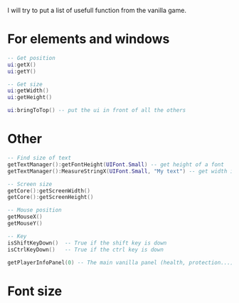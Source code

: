 I will try to put a list of usefull function from the vanilla game.  

# For elements and windows
```lua
-- Get position
ui:getX()
ui:getY()

-- Get size
ui:getWidth()
ui:getHeight()

ui:bringToTop() -- put the ui in front of all the others
```

# Other
```lua
-- Find size of text
getTextManager():getFontHeight(UIFont.Small) -- get height of a font
getTextManager():MeasureStringX(UIFont.Small, "My text") -- get width in pixel of a text for a font

-- Screen size
getCore():getScreenWidth()
getCore():getScreenHeight()

-- Mouse position
getMouseX()
getMouseY()

-- Key
isShiftKeyDown()  -- True if the shift key is down
isCtrlKeyDown()   -- True if the ctrl key is down

getPlayerInfoPanel(0) -- The main vanilla panel (health, protection...)
```

# Font size
```lua
